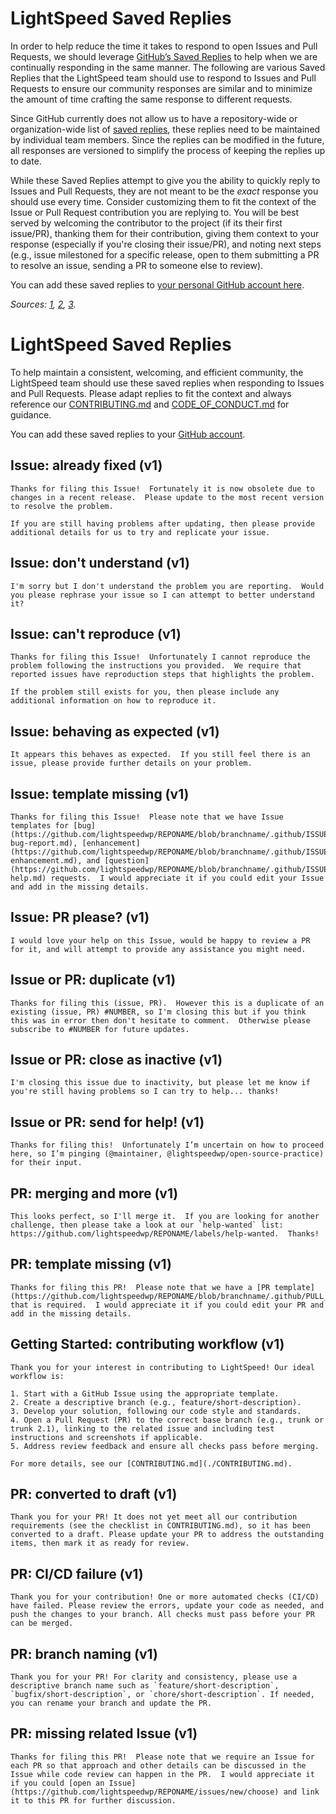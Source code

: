 

# LightSpeed Saved Replies

In order to help reduce the time it takes to respond to open Issues and Pull Requests, we should leverage [GitHub’s Saved Replies](https://help.github.com/en/articles/about-saved-replies) to help when we are continually responding in the same manner.  The following are various Saved Replies that the LightSpeed team should use to respond to Issues and Pull Requests to ensure our community responses are similar and to minimize the amount of time crafting the same response to different requests.

Since GitHub currently does not allow us to have a repository-wide or organization-wide list of [saved replies](https://help.github.com/articles/working-with-saved-replies/), these replies need to be maintained by individual team members.  Since the replies can be modified in the future, all responses are versioned to simplify the process of keeping the replies up to date.

While these Saved Replies attempt to give you the ability to quickly reply to Issues and Pull Requests, they are not meant to be the _exact_ response you should use every time.  Consider customizing them to fit the context of the Issue or Pull Request contribution you are replying to.  You will be best served by welcoming the contributor to the project (if its their first issue/PR), thanking them for their contribution, giving them context to your response (especially if you're closing their issue/PR), and noting next steps (e.g., issue milestoned for a specific release, open to them submitting a PR to resolve an issue, sending a PR to someone else to review).

You can add these saved replies to [your personal GitHub account here](https://github.com/settings/replies).

_Sources: [1](https://github.com/angular/angular/blob/master/docs/SAVED_REPLIES.md), [2](https://github.com/angular/angular-cli/blob/master/.github/SAVED_REPLIES.md), [3](https://github.com/prometheus/docs/blob/master/snippets/saved_replies.md)._
# LightSpeed Saved Replies

To help maintain a consistent, welcoming, and efficient community, the LightSpeed team should use these saved replies when responding to Issues and Pull Requests. Please adapt replies to fit the context and always reference our [CONTRIBUTING.md](./CONTRIBUTING.md) and [CODE_OF_CONDUCT.md](./CODE_OF_CONDUCT.md) for guidance.

You can add these saved replies to your [GitHub account](https://github.com/settings/replies).

## Issue: already fixed (v1)
```
Thanks for filing this Issue!  Fortunately it is now obsolete due to changes in a recent release.  Please update to the most recent version to resolve the problem.

If you are still having problems after updating, then please provide additional details for us to try and replicate your issue.
```

## Issue: don't understand (v1)
```
I'm sorry but I don't understand the problem you are reporting.  Would you please rephrase your issue so I can attempt to better understand it?
```

## Issue: can't reproduce (v1)
```
Thanks for filing this Issue!  Unfortunately I cannot reproduce the problem following the instructions you provided.  We require that reported issues have reproduction steps that highlights the problem.

If the problem still exists for you, then please include any additional information on how to reproduce it.
```

## Issue: behaving as expected (v1)
```
It appears this behaves as expected.  If you still feel there is an issue, please provide further details on your problem.
```

## Issue: template missing (v1)
```
Thanks for filing this Issue!  Please note that we have Issue templates for [bug](https://github.com/lightspeedwp/REPONAME/blob/branchname/.github/ISSUE_TEMPLATE/1-bug-report.md), [enhancement](https://github.com/lightspeedwp/REPONAME/blob/branchname/.github/ISSUE_TEMPLATE/2-enhancement.md), and [question](https://github.com/lightspeedwp/REPONAME/blob/branchname/.github/ISSUE_TEMPLATE/3-help.md) requests.  I would appreciate it if you could edit your Issue and add in the missing details.
```

## Issue: PR please? (v1)
```
I would love your help on this Issue, would be happy to review a PR for it, and will attempt to provide any assistance you might need.
```

## Issue or PR: duplicate (v1)
```
Thanks for filing this (issue, PR).  However this is a duplicate of an existing (issue, PR) #NUMBER, so I'm closing this but if you think this was in error then don't hesitate to comment.  Otherwise please subscribe to #NUMBER for future updates.
```

## Issue or PR: close as inactive (v1)
```
I'm closing this issue due to inactivity, but please let me know if you're still having problems so I can try to help... thanks!
```

## Issue or PR: send for help! (v1)
```
Thanks for filing this!  Unfortunately I’m uncertain on how to proceed here, so I’m pinging (@maintainer, @lightspeedwp/open-source-practice) for their input.
```

## PR: merging and more (v1)
```
This looks perfect, so I'll merge it.  If you are looking for another challenge, then please take a look at our `help-wanted` list: https://github.com/lightspeedwp/REPONAME/labels/help-wanted.  Thanks!
```

## PR: template missing (v1)
```
Thanks for filing this PR!  Please note that we have a [PR template](https://github.com/lightspeedwp/REPONAME/blob/branchname/.github/PULL_REQUEST_TEMPLATE.md) that is required.  I would appreciate it if you could edit your PR and add in the missing details.
```


## Getting Started: contributing workflow (v1)
```
Thank you for your interest in contributing to LightSpeed! Our ideal workflow is:

1. Start with a GitHub Issue using the appropriate template.
2. Create a descriptive branch (e.g., feature/short-description).
3. Develop your solution, following our code style and standards.
4. Open a Pull Request (PR) to the correct base branch (e.g., trunk or trunk 2.1), linking to the related issue and including test instructions and screenshots if applicable.
5. Address review feedback and ensure all checks pass before merging.

For more details, see our [CONTRIBUTING.md](./CONTRIBUTING.md).
```

## PR: converted to draft (v1)
```
Thank you for your PR! It does not yet meet all our contribution requirements (see the checklist in CONTRIBUTING.md), so it has been converted to a draft. Please update your PR to address the outstanding items, then mark it as ready for review.
```

## PR: CI/CD failure (v1)
```
Thank you for your contribution! One or more automated checks (CI/CD) have failed. Please review the errors, update your code as needed, and push the changes to your branch. All checks must pass before your PR can be merged.
```

## PR: branch naming (v1)
```
Thank you for your PR! For clarity and consistency, please use a descriptive branch name such as `feature/short-description`, `bugfix/short-description`, or `chore/short-description`. If needed, you can rename your branch and update the PR.
```

## PR: missing related Issue (v1)
```
Thanks for filing this PR!  Please note that we require an Issue for each PR so that approach and other details can be discussed in the Issue while code review can happen in the PR.  I would appreciate it if you could [open an Issue](https://github.com/lightspeedwp/REPONAME/issues/new/choose) and link it to this PR for further discussion.
```
